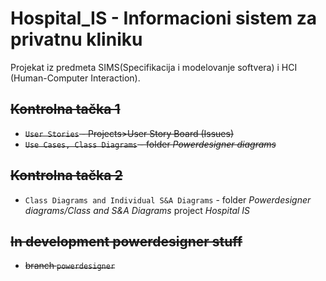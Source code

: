 # Hospital_IS - Informacioni sistem za privatnu kliniku

Projekat iz predmeta SIMS(Specifikacija i modelovanje softvera) i HCI (Human-Computer Interaction).

## ~~Kontrolna tačka 1~~
* ~~`User Stories` - Projects>User Story Board (Issues)~~
* ~~`Use Cases, Class Diagrams` - folder *Powerdesigner diagrams*~~

## ~~Kontrolna tačka 2~~
* `Class Diagrams and Individual S&A Diagrams` - folder *Powerdesigner diagrams/Class and S&A Diagrams* project *Hospital IS*

## ~~In development powerdesigner stuff~~
* ~~branch `powerdesigner`~~
